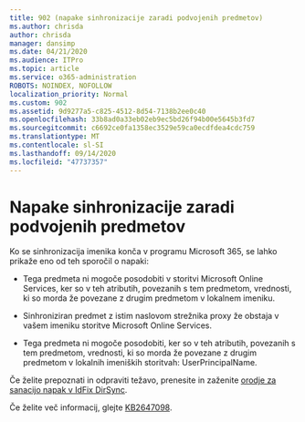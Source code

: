 ```yaml
---
title: 902 (napake sinhronizacije zaradi podvojenih predmetov)
ms.author: chrisda
author: chrisda
manager: dansimp
ms.date: 04/21/2020
ms.audience: ITPro
ms.topic: article
ms.service: o365-administration
ROBOTS: NOINDEX, NOFOLLOW
localization_priority: Normal
ms.custom: 902
ms.assetid: 9d9277a5-c825-4512-8d54-7138b2ee0c40
ms.openlocfilehash: 33b8ad0a33eb02eb9ec5bd26f94b00e5645b3fd7
ms.sourcegitcommit: c6692ce0fa1358ec3529e59ca0ecdfdea4cdc759
ms.translationtype: MT
ms.contentlocale: sl-SI
ms.lasthandoff: 09/14/2020
ms.locfileid: "47737357"
---
```

# <a name="sync-errors-due-to-duplicate-objects"></a>Napake sinhronizacije zaradi podvojenih predmetov

Ko se sinhronizacija imenika konča v programu Microsoft 365, se lahko prikaže eno od teh sporočil o napaki:

- Tega predmeta ni mogoče posodobiti v storitvi Microsoft Online Services, ker so v teh atributih, povezanih s tem predmetom, vrednosti, ki so morda že povezane z drugim predmetom v lokalnem imeniku.

- Sinhroniziran predmet z istim naslovom strežnika proxy že obstaja v vašem imeniku storitve Microsoft Online Services.

- Tega predmeta ni mogoče posodobiti, ker so v teh atributih, povezanih s tem predmetom, vrednosti, ki so morda že povezane z drugim predmetom v lokalnih imeniških storitvah: UserPrincipalName.

Če želite prepoznati in odpraviti težavo, prenesite in zaženite [orodje za sanacijo napak v IdFix DirSync](https://www.microsoft.com/download/details.aspx?id=36832).

Če želite več informacij, glejte [KB2647098](https://support.microsoft.com/help/2647098/duplicate-or-invalid-attributes-prevent-directory-synchronization-in-o).
